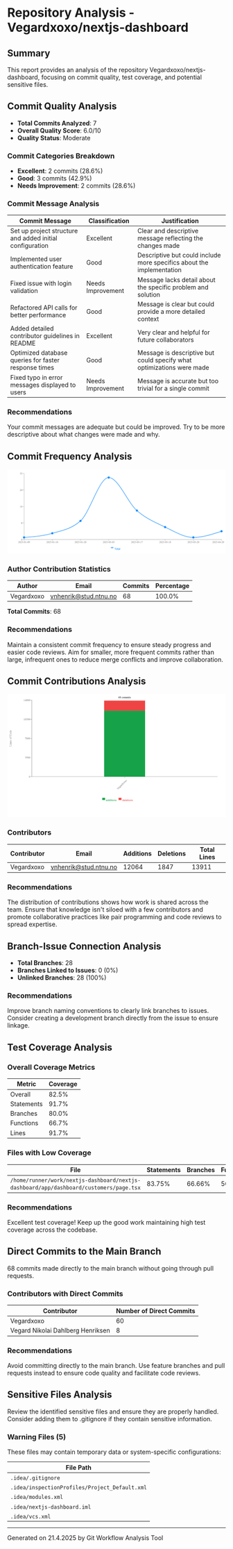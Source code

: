 # Repository Analysis - Vegardxoxo/nextjs-dashboard

## Summary

This report provides an analysis of the repository Vegardxoxo/nextjs-dashboard, focusing on commit quality, test coverage, and potential sensitive files.

## Commit Quality Analysis

- **Total Commits Analyzed**: 7
- **Overall Quality Score**: 6.0/10
- **Quality Status**: Moderate

### Commit Categories Breakdown

- **Excellent**: 2 commits (28.6%)
- **Good**: 3 commits (42.9%)
- **Needs Improvement**: 2 commits (28.6%)

### Commit Message Analysis

| Commit Message | Classification | Justification |
|----------------|----------------|---------------|
| Set up project structure and added initial configuration | Excellent | Clear and descriptive message reflecting the changes made |
| Implemented user authentication feature | Good | Descriptive but could include more specifics about the implementation |
| Fixed issue with login validation | Needs Improvement | Message lacks detail about the specific problem and solution |
| Refactored API calls for better performance | Good | Message is clear but could provide a more detailed context |
| Added detailed contributor guidelines in README | Excellent | Very clear and helpful for future collaborators |
| Optimized database queries for faster response times | Good | Message is descriptive but could specify what optimizations were made |
| Fixed typo in error messages displayed to users | Needs Improvement | Message is accurate but too trivial for a single commit |

### Recommendations

Your commit messages are adequate but could be improved. Try to be more descriptive about what changes were made and why.

## Commit Frequency Analysis

![Commit Frequency Chart](./images/COMMIT_FREQUENCY-Vegardxoxo-nextjs-dashboard-1745234845765.png)

### Author Contribution Statistics

| Author | Email | Commits | Percentage |
|--------|-------|---------|------------|
| Vegardxoxo | vnhenrik@stud.ntnu.no | 68 | 100.0% |

**Total Commits**: 68

### Recommendations

Maintain a consistent commit frequency to ensure steady progress and easier code reviews. Aim for smaller, more frequent commits rather than large, infrequent ones to reduce merge conflicts and improve collaboration.

## Commit Contributions Analysis

![Commit Contributions Chart](./images/CONTRIBUTIONS-Vegardxoxo-nextjs-dashboard-1745234845766.png)

### Contributors

| Contributor | Email | Additions | Deletions | Total Lines |
|-------------|-------|-----------|-----------|-------------|
| Vegardxoxo | vnhenrik@stud.ntnu.no | 12064 | 1847 | 13911 |

### Recommendations

The distribution of contributions shows how work is shared across the team. Ensure that knowledge isn't siloed with a few contributors and promote collaborative practices like pair programming and code reviews to spread expertise.

## Branch-Issue Connection Analysis

- **Total Branches**: 28
- **Branches Linked to Issues**: 0 (0%)
- **Unlinked Branches**: 28 (100%)

### Recommendations

Improve branch naming conventions to clearly link branches to issues. Consider creating a development branch directly from the issue to ensure linkage.

## Test Coverage Analysis

### Overall Coverage Metrics

| Metric | Coverage |
|--------|----------|
| Overall | 82.5% |
| Statements | 91.7% |
| Branches | 80.0% |
| Functions | 66.7% |
| Lines | 91.7% |

### Files with Low Coverage

| File | Statements | Branches | Functions |
|------|------------|----------|----------|
| `/home/runner/work/nextjs-dashboard/nextjs-dashboard/app/dashboard/customers/page.tsx` | 83.75% | 66.66% | 50% |

### Recommendations

Excellent test coverage! Keep up the good work maintaining high test coverage across the codebase.

## Direct Commits to the Main Branch

68 commits made directly to the main branch without going through pull requests.

### Contributors with Direct Commits

| Contributor | Number of Direct Commits |
|-------------|--------------------------|
| Vegardxoxo | 60 |
| Vegard Nikolai Dahlberg Henriksen | 8 |

### Recommendations

Avoid committing directly to the main branch. Use feature branches and pull requests instead to ensure code quality and facilitate code reviews.

## Sensitive Files Analysis

Review the identified sensitive files and ensure they are properly handled. Consider adding them to .gitignore if they contain sensitive information.

### Warning Files (5)

These files may contain temporary data or system-specific configurations:

| File Path |
|-----------|
| `.idea/.gitignore` |
| `.idea/inspectionProfiles/Project_Default.xml` |
| `.idea/modules.xml` |
| `.idea/nextjs-dashboard.iml` |
| `.idea/vcs.xml` |

---
Generated on 21.4.2025 by Git Workflow Analysis Tool